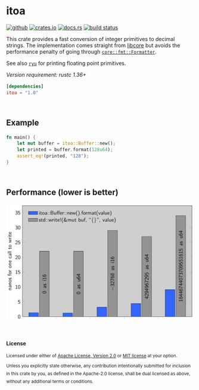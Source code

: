 itoa
====

[<img alt="github" src="https://img.shields.io/badge/github-dtolnay/itoa-8da0cb?style=for-the-badge&labelColor=555555&logo=github" height="20">](https://github.com/dtolnay/itoa)
[<img alt="crates.io" src="https://img.shields.io/crates/v/itoa.svg?style=for-the-badge&color=fc8d62&logo=rust" height="20">](https://crates.io/crates/itoa)
[<img alt="docs.rs" src="https://img.shields.io/badge/docs.rs-itoa-66c2a5?style=for-the-badge&labelColor=555555&logo=docs.rs" height="20">](https://docs.rs/itoa)
[<img alt="build status" src="https://img.shields.io/github/workflow/status/dtolnay/itoa/CI/master?style=for-the-badge" height="20">](https://github.com/dtolnay/itoa/actions?query=branch%3Amaster)

This crate provides a fast conversion of integer primitives to decimal strings.
The implementation comes straight from [libcore] but avoids the performance
penalty of going through [`core::fmt::Formatter`].

See also [`ryu`] for printing floating point primitives.

*Version requirement: rustc 1.36+*

[libcore]: https://github.com/rust-lang/rust/blob/b8214dc6c6fc20d0a660fb5700dca9ebf51ebe89/src/libcore/fmt/num.rs#L201-L254
[`core::fmt::Formatter`]: https://doc.rust-lang.org/std/fmt/struct.Formatter.html
[`ryu`]: https://github.com/dtolnay/ryu

```toml
[dependencies]
itoa = "1.0"
```

<br>

## Example

```rust
fn main() {
    let mut buffer = itoa::Buffer::new();
    let printed = buffer.format(128u64);
    assert_eq!(printed, "128");
}
```

<br>

## Performance (lower is better)

![performance](https://raw.githubusercontent.com/dtolnay/itoa/master/performance.png)

<br>

#### License

<sup>
Licensed under either of <a href="LICENSE-APACHE">Apache License, Version
2.0</a> or <a href="LICENSE-MIT">MIT license</a> at your option.
</sup>

<br>

<sub>
Unless you explicitly state otherwise, any contribution intentionally submitted
for inclusion in this crate by you, as defined in the Apache-2.0 license, shall
be dual licensed as above, without any additional terms or conditions.
</sub>
